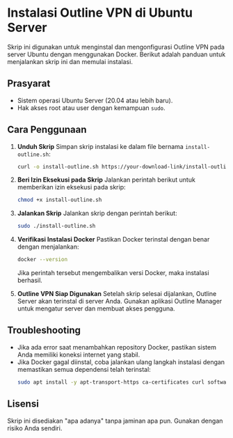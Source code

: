 # Instalasi Outline VPN di Ubuntu Server

Skrip ini digunakan untuk menginstal dan mengonfigurasi Outline VPN pada server Ubuntu dengan menggunakan Docker. Berikut adalah panduan untuk menjalankan skrip ini dan memulai instalasi.

## Prasyarat
- Sistem operasi Ubuntu Server (20.04 atau lebih baru).
- Hak akses root atau user dengan kemampuan `sudo`.

## Cara Penggunaan

1. **Unduh Skrip**
   Simpan skrip instalasi ke dalam file bernama `install-outline.sh`:
   ```bash
   curl -o install-outline.sh https://your-download-link/install-outline.sh
   ```

2. **Beri Izin Eksekusi pada Skrip**
   Jalankan perintah berikut untuk memberikan izin eksekusi pada skrip:
   ```bash
   chmod +x install-outline.sh
   ```

3. **Jalankan Skrip**
   Jalankan skrip dengan perintah berikut:
   ```bash
   sudo ./install-outline.sh
   ```

4. **Verifikasi Instalasi Docker**
   Pastikan Docker terinstal dengan benar dengan menjalankan:
   ```bash
   docker --version
   ```
   Jika perintah tersebut mengembalikan versi Docker, maka instalasi berhasil.

5. **Outline VPN Siap Digunakan**
   Setelah skrip selesai dijalankan, Outline Server akan terinstal di server Anda. Gunakan aplikasi Outline Manager untuk mengatur server dan membuat akses pengguna.

## Troubleshooting
- Jika ada error saat menambahkan repository Docker, pastikan sistem Anda memiliki koneksi internet yang stabil.
- Jika Docker gagal diinstal, coba jalankan ulang langkah instalasi dengan memastikan semua dependensi telah terinstal:
  ```bash
  sudo apt install -y apt-transport-https ca-certificates curl software-properties-common
  ```

## Lisensi
Skrip ini disediakan "apa adanya" tanpa jaminan apa pun. Gunakan dengan risiko Anda sendiri.
